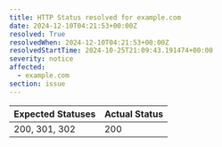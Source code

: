 ```yaml
---
title: HTTP Status resolved for example.com
date: 2024-12-10T04:21:53+00:00Z
resolved: True
resolvedWhen: 2024-12-10T04:21:53+00:00Z
resolvedStartTime: 2024-10-25T21:09:43.191474+00:00
severity: notice
affected:
  - example.com
section: issue
---
```


| Expected Statuses | Actual Status  |
|-------------------|----------------|
| 200, 301, 302 | 200 |
